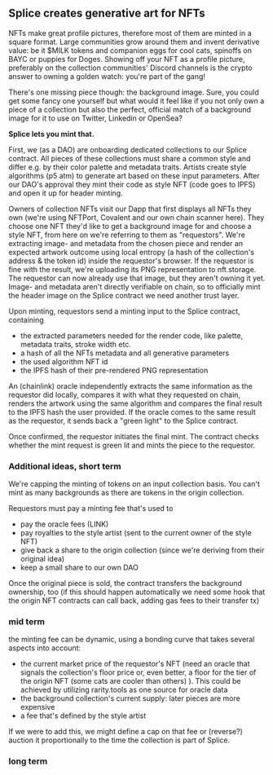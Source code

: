 ## Splice creates generative art for NFTs
 
NFTs make great profile pictures, therefore most of them are minted in a square format. Large communities grow around them and invent derivative value: be it $MILK tokens and companion eggs for cool cats, spinoffs on BAYC or puppies for Doges. Showing off your NFT as a profile picture, preferably on the collection communities' Discord channels is the crypto answer to owning a golden watch: you're part of the gang! 

There's one missing piece though: the background image. Sure, you could get some fancy one yourself but what would it feel like if you not only own a piece of a collection but also the perfect, official match of a background image for it to use on Twitter, Linkedin or OpenSea?

**Splice lets you mint that.**

First, we (as a DAO) are onboarding dedicated collections to our Splice contract. All pieces of these collections must share a common style and differ e.g. by their color palette and metadata traits. Artists create style algorithms (p5 atm) to generate art based on these input parameters. After our DAO's approval they mint their code as style NFT (code goes to IPFS) and open it up for header minting.

Owners of collection NFTs visit our Dapp that first displays all NFTs they own (we're using NFTPort, Covalent and our own chain scanner here). They choose one NFT they'd like to get a background image for and choose a style NFT, from here on we're referring to them as "requestors". We're extracting image- and metadata from the chosen piece and render an expected artwork outcome using local entropy (a hash of the collection's address & the token id) inside the requestor's browser. If the requestor is fine with the result, we're uploading its PNG representation to nft.storage. The requestor can now already use that image, but they aren't owning it yet. Image- and metadata aren't directly verifiable on chain, so to officially mint the header image on the Splice contract we need another trust layer.

Upon minting, requestors send a minting input to the Splice contract, containing

- the extracted parameters needed for the render code, like palette, metadata traits, stroke width etc.
- a hash of all the NFTs metadata and all generative parameters 
- the used algorithm NFT id
- the IPFS hash of their pre-rendered PNG representation

An (chainlink) oracle independently extracts the same information as the requestor did locally, compares it with what they requested on chain, renders the artwork using the same algorithm and compares the final result to the IPFS hash the user provided. If the oracle comes to the same result as the requestor, it sends back a "green light" to the Splice contract. 

Once confirmed, the requestor initiates the final mint. The contract checks whether the mint request is green lit and mints the piece to the requestor.

### Additional ideas, short term

We're capping the minting of tokens on an input collection basis. You can't mint as many backgrounds as there are tokens in the origin collection. 

Requestors must pay a minting fee that's used to 

- pay the oracle fees (LINK)
- pay royalties to the style artist (sent to the current owner of the style NFT)
- give back a share to the origin collection (since we're deriving from their original idea)
- keep a small share to our own DAO

Once the original piece is sold, the contract transfers the background ownership, too (if this should happen automatically we need some hook that the origin NFT contracts can call back, adding gas fees to their transfer tx)

### mid term
the minting fee can be dynamic, using a bonding curve that takes several aspects into account:

- the current market price of the requestor's NFT (need an oracle that signals the collection's floor price or, even better, a floor for the tier of the origin NFT (some cats are cooler than others) ). This could be achieved by utilizing rarity.tools as one source for oracle data
- the background collection's current supply: later pieces are more expensive
- a fee that's defined by the style artist

If we were to add this, we might define a cap on that fee or (reverse?) auction it proportionally to the time the collection is part of Splice.

### long term
